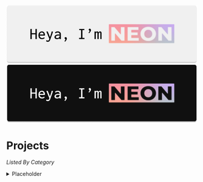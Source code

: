 <img src="https://github.com/PixelNetNeon/PixelNetNeon/blob/cc10fdce28d2882f0de3d8c4a42a6d0a6c627563/Profile/GitHub%20About%20Me%20(Light).png#gh-light-mode-only"><img src="https://github.com/PixelNetNeon/PixelNetNeon/blob/cc10fdce28d2882f0de3d8c4a42a6d0a6c627563/Profile/GitHub%20About%20Me%20(Dark).png#gh-dark-mode-only">

# Projects
*Listed By Category*
<details><summary>Placeholder</summary>
  
*yes this is a placeholder.*

</details>
